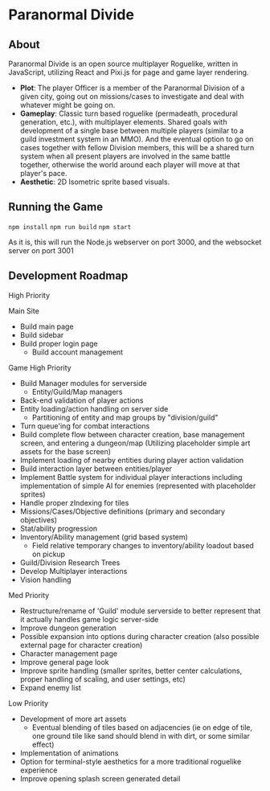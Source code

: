 # Paranormal Divide
## About
  Paranormal Divide is an open source multiplayer Roguelike, written in JavaScript, utilizing React and Pixi.js for page and game layer rendering.
  * **Plot**: The player Officer is a member of the Paranormal Division of a given city, going out on missions/cases to investigate and deal with whatever might be going on.
  * **Gameplay**: Classic turn based roguelike (permadeath, procedural generation, etc.), with multiplayer elements. Shared goals with development of a single base between multiple players (similar to a guild investment system in an MMO). And the eventual option to go on cases together with fellow Division members, this will be a shared turn system when all present players are involved in the same battle together, otherwise the world around each player will move at that player's pace.
  * **Aesthetic**: 2D Isometric sprite based visuals.

## Running the Game
  `npm install`
  `npm run build`
  `npm start`

  As it is, this will run the Node.js webserver on port 3000, and the websocket server on port 3001

## Development Roadmap
  High Priority
  
  Main Site
  * Build main page
  * Build sidebar
  * Build proper login page
    * Build account management

  Game
  High Priority
  * Build Manager modules for serverside
    * Entity/Guild/Map managers
  * Back-end validation of player actions
  * Entity loading/action handling on server side
    * Partitioning of entity and map groups by "division/guild"
  * Turn queue'ing for combat interactions
  * Build complete flow between character creation, base management screen, and entering a dungeon/map
    (Utilizing placeholder simple art assets for the base screen)
  * Implement loading of nearby entities during player action validation
  * Build interaction layer between entities/player
  * Implement Battle system for individual player interactions including implementation of simple AI for enemies (represented with placeholder sprites)
  * Handle proper zIndexing for tiles
  * Missions/Cases/Objective definitions (primary and secondary objectives)
  * Stat/ability progression
  * Inventory/Ability management (grid based system)
    * Field relative temporary changes to inventory/ability loadout based on pickup
  * Guild/Division Research Trees
  * Develop Multiplayer interactions
  * Vision handling

  Med Priority
  * Restructure/rename of 'Guild' module serverside to better represent that it actually handles game logic
    server-side
  * Improve dungeon generation
  * Possible expansion into options during character creation (also possible external page for character
    creation)
  * Character management page
  * Improve general page look
  * Improve sprite handling (smaller sprites, better center calculations, proper
    handling of scaling, and user settings, etc)
  * Expand enemy list

  Low Priority
  * Development of more art assets
    * Eventual blending of tiles based on adjacencies (ie on edge of tile, one ground tile like sand should
      blend in with dirt, or some similar effect)
  * Implementation of animations
  * Option for terminal-style aesthetics for a more traditional roguelike experience
  * Improve opening splash screen generated detail